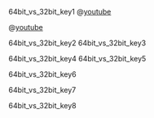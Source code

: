 64bit_vs_32bit_key1
@[youtube](8Q5GfoSZ54c)

@[youtube](hv1xTnaLsRg)

64bit_vs_32bit_key2
64bit_vs_32bit_key3


64bit_vs_32bit_key4
64bit_vs_32bit_key5


64bit_vs_32bit_key6


64bit_vs_32bit_key7



64bit_vs_32bit_key8
